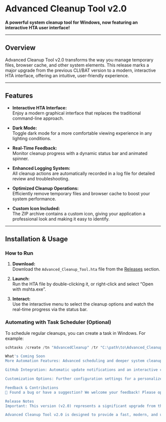 # Advanced Cleanup Tool v2.0

**A powerful system cleanup tool for Windows, now featuring an interactive HTA user interface!**

---

## Overview

Advanced Cleanup Tool v2.0 transforms the way you manage temporary files, browser cache, and other system elements. This release marks a major upgrade from the previous CLI/BAT version to a modern, interactive HTA interface, offering an intuitive, user-friendly experience.

---

## Features

- **Interactive HTA Interface:**  
  Enjoy a modern graphical interface that replaces the traditional command-line approach.

- **Dark Mode:**  
  Toggle dark mode for a more comfortable viewing experience in any lighting conditions.

- **Real-Time Feedback:**  
  Monitor cleanup progress with a dynamic status bar and animated spinner.

- **Enhanced Logging System:**  
  All cleanup actions are automatically recorded in a log file for detailed review and troubleshooting.

- **Optimized Cleanup Operations:**  
  Efficiently remove temporary files and browser cache to boost your system performance.

- **Custom Icon Included:**  
  The ZIP archive contains a custom icon, giving your application a professional look and making it easy to identify.

---

## Installation & Usage

### How to Run

1. **Download:**  
   Download the `Advanced_Cleanup_Tool.hta` file from the [Releases](#) section.

2. **Launch:**  
   Run the HTA file by double-clicking it, or right-click and select “Open with mshta.exe”.

3. **Interact:**  
   Use the interactive menu to select the cleanup options and watch the real-time progress via the status bar.

### Automating with Task Scheduler (Optional)

To schedule regular cleanups, you can create a task in Windows. For example:

```powershell
schtasks /create /tn "AdvancedCleanup" /tr "C:\path\to\Advanced_Cleanup_Tool.hta" /sc weekly /rl highest

What's Coming Soon
More Automation Features: Advanced scheduling and deeper system cleanup options.

GitHub Integration: Automatic update notifications and an interactive changelog.

Customization Options: Further configuration settings for a personalized cleanup process.

Feedback & Contributions
💬 Found a bug or have a suggestion? We welcome your feedback! Please open an Issue or submit a Pull Request in this repository to help us improve Advanced Cleanup Tool.

Release Notes
Important: This version (v2.0) represents a significant upgrade from the previous CLI/BAT tool (v1.1) to a modern, interactive HTA interface. Enjoy an improved experience with real-time feedback, enhanced logging, and a cleaner, more intuitive design.

Advanced Cleanup Tool v2.0 is designed to provide a fast, modern, and user-friendly way to keep your Windows system clean and optimized.
